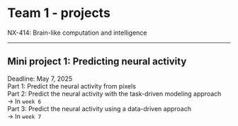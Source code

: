 # Team 1 - projects
NX-414: Brain-like computation and intelligence
***
## Mini project 1: Predicting neural activity
Deadline: May 7, 2025 </br>
Part 1: Predict the neural activity from pixels  </br>
Part 2: Predict the neural activity with the task-driven modeling approach  </br>
&rarr; In `week 6`  </br>
Part 3: Predict the neural activity using a data-driven approach  </br>
&rarr; In `week 7`   </br>
